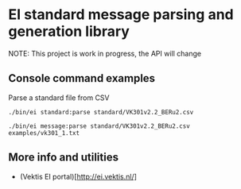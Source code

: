 EI standard message parsing and generation library
==============

NOTE: This project is work in progress, the API will change

## Console command examples

Parse a standard file from CSV

    ./bin/ei standard:parse standard/VK301v2.2_BERu2.csv
    
    ./bin/ei message:parse standard/VK301v2.2_BERu2.csv examples/vk301_1.txt
    
## More info and utilities

* (Vektis EI portal)[http://ei.vektis.nl/]
